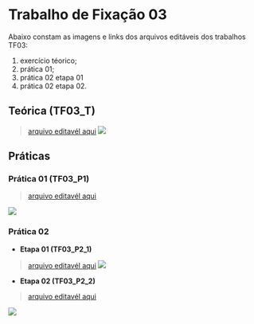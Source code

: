 # Trabalho de Fixação 03
Abaixo constam as imagens e links dos arquivos editáveis dos trabalhos TF03: 
1. exercício téorico;
2. prática 01; 
3. prática 02 etapa 01
4. prática 02 etapa 02. 
 
## Teórica (TF03_T)
> [arquivo editavél aqui](https://github.com/VaneskaSousa/database_subject_ufc/blob/main/TF03/TF03_T.drawio)
![](https://github.com/VaneskaSousa/database_subject_ufc/blob/main/TF03/TF03_T.jpg)

## Práticas

### Prática 01 (TF03_P1)
> [arquivo editavél aqui](https://github.com/VaneskaSousa/database_subject_ufc/blob/main/TF03/TF03_P1.drawio)

![](https://github.com/VaneskaSousa/database_subject_ufc/blob/main/TF03/TF03_P1.jpg)

### Prática 02

* **Etapa 01 (TF03_P2_1)**
> [arquivo editavél aqui](https://github.com/VaneskaSousa/database_subject_ufc/blob/main/TF03/TF03_P2_1.drawio)
![](https://github.com/VaneskaSousa/database_subject_ufc/blob/main/TF03/TF03_P2_1.jpg)

* **Etapa 02 (TF03_P2_2)**
> [arquivo editavél aqui](https://github.com/VaneskaSousa/database_subject_ufc/blob/main/TF03/TF03_P2_2.drawio)

![](https://github.com/VaneskaSousa/database_subject_ufc/blob/main/TF03/TF03_P2_2.jpg)
